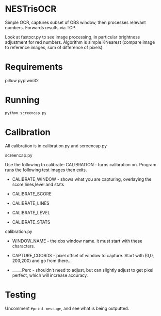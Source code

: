 NESTrisOCR
===
Simple OCR, captures subset of OBS window, then processes relevant numbers.
Forwards results via TCP.

Look at fastocr.py to see image processing, in particular brightness adjustment for red numbers.
Algorithm is simple KNearest (compare image to reference images, sum of difference of pixels)



Requirements
===
pillow
pypiwin32

Running
===
`python screencap.py`

Calibration
===
All calibration is in calibration.py and screencap.py

screencap.py

Use the following to calibrate:
CALIBRATION - turns calibration on. Program runs the following test images then exits.

* CALIBRATE_WINDOW - shows what you are capturing, overlaying the score,lines,level and stats

* CALIBRATE_SCORE 

* CALIBRATE_LINES 

* CALIBRATE_LEVEL 

* CALIBRATE_STATS 

calibration.py

* WINDOW_NAME - the obs window name. it must start with these characters.

* CAPTURE_COORDS - pixel offset of window to capture. Start with (0,0, 200,200) and go from there...

* _____Perc - shouldn't need to adjust, but can slightly adjust to get pixel perfect, which will increase accuracy.

Testing
===
Uncomment `#print message`, and see what is being outputted.
